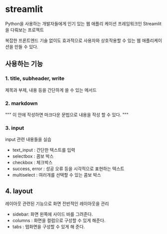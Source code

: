 # streamlit

Python을 사용하는 개발자들에게 인기 있는 웹 애플리 케이션 프레임워크인 Streamlit 을 다뤄보는 프로젝트

복잡한 프론트엔드 기술 없이도 효과적으로 사용자와 상호작용할 수 있는 웹 애플리케이션을 만들 수 있다.

## 사용하는 기능

### 1. title, subheader, write
제목과 부제, 내용 등을 간단하게 쓸 수 있는 메서드

### 2. markdown 
"""
이 안에 작성하면 마크다운 문법으로 내용을 작성 할 수 있다. 
"""

### 3. input
input 관련 내용들을 실습
- text_input : 간단한 텍스트를 입력
- selectbox : 콤보 박스
- checkbox : 체크박스
- success, error : 성공 오류 등을 시각적으로 표현하는 텍스트
- multiselect : 여러개를 선택할 수 있는 콤보 박스

## 4. layout
레이아웃 관련된 기능으로 화면 전반적인 레이아웃을 관리
- sidebar: 화면 왼쪽에 사이드 바를 그려준다.
- columns : 화면을 컬럼으로 구성할 수 있게 해준다.
- tabs : 탭화면을 구성할 수 있게 해 준다.
